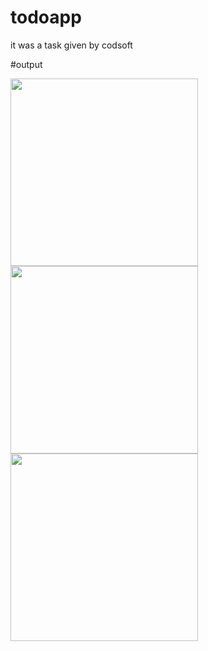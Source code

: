 # todoapp

it was a task given by codsoft

#output

<img src="https://github.com/Suhaib-ahamed/TodoApp-Intern-Codsoft/assets/128374152/07d59b37-24ae-470c-82e3-3bd33cb1512d" width="300">
<img src="https://github.com/Suhaib-ahamed/TodoApp-Intern-Codsoft/assets/128374152/529252e5-726c-49c5-982d-080de35a10c9" width="300">
<img src="https://github.com/Suhaib-ahamed/TodoApp-Intern-Codsoft/assets/128374152/c2701a58-0620-4996-af24-51add8e8f86a" width="300">
